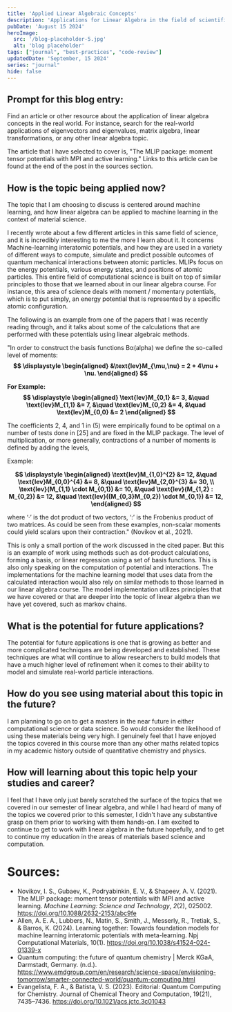 ```yaml
---
title: 'Applied Linear Algebraic Concepts'
description: 'Applications for Linear Algebra in the field of scientific computing.'
pubDate: 'August 15 2024'
heroImage: 
  src: '/blog-placeholder-5.jpg'
  alt: 'blog placeholder'
tags: ["journal", "best-practices", "code-review"]
updatedDate: 'September, 15 2024'
series: "journal"
hide: false 
---
```


<h2>Prompt for this blog entry: </h2>
<p>
Find an article or other resource about the application of linear algebra concepts in the real world. For instance, search for the real-world applications of eigenvectors and eigenvalues, matrix algebra, linear transformations, or any other linear algebra topic. </p>

<p>
  The article that I have selected to cover is, "The MLIP package: moment tensor potentials with MPI and active learning." Links to this article can be found at the end of the post in the sources section.
  </p>



## How is the topic being applied now?


<p>
The topic that I am choosing to discuss is centered around machine learning, and how linear algebra can be applied to machine learning in the context of material science.

I recently wrote about a few different articles in this same field of science, and it is incredibly interesting to me the more I learn about it. It concerns Machine-learning interatomic potentials, and how they are used in a variety of different ways to compute, simulate and predict possible outcomes of quantum mechanical interactions between atomic particles. MLIPs focus on the energy potentials, various energy states, and positions of atomic particles. This entire field of computational science is built on top of similar principles to those that we learned about in our linear algebra course. For instance, this area of science deals with moment / momentary potentials, which is to put simply, an energy potential that is represented by a specific atomic configuration. 
</p>


The following is an example from one of the papers that I was recently reading through, and it talks about some of the calculations that are performed with these potentials using linear algebraic methods. 

"In order to construct the basis functions Bα(alpha) we define the so-called level of moments:
<strong>
$$
\displaystyle
\begin{aligned}
&\text{lev}M_{\mu,\nu} = 2 + 4\mu + \nu. 
\end{aligned}
$$

</strong>

<strong>

For Example:
$$
\displaystyle
\begin{aligned}
\text{lev}M_{0,1} &= 3, &\quad \text{lev}M_{1,1} &= 7, &\quad \text{lev}M_{0,2} &= 4, &\quad \text{lev}M_{0,0} &= 2
\end{aligned}
$$

</strong>

The coefficients 2, 4, and 1 in (5) were empirically found to be optimal on a number of tests done in [25] and are fixed in the MLIP package. The level of multiplication, or more generally, contractions of a number of moments is defined by adding the levels,
<br>

 Example:

<strong>

$$
\displaystyle
\begin{aligned}
\text{lev}M_{1,0}^{2} &= 12, &\quad \text{lev}M_{0,0}^{4} &= 8, &\quad \text{lev}M_{2,0}^{3} &= 30, \\
\text{lev}(M_{1,1} \cdot M_{0,1}) &= 10, &\quad \text{lev}(M_{1,2} : M_{0,2}) &= 12, &\quad \text{lev}((M_{0,3}M_{0,2}) \cdot M_{0,1}) &= 12,
\end{aligned}
$$


</strong>


where ‘·’ is the dot product of two vectors, ‘:’ is the Frobenius product of two matrices. As could be seen from these examples, non-scalar moments could yield scalars upon their contraction." (Novikov et al., 2021).


This is only a small portion of the work discussed in the cited paper. But this is an example of work using methods such as dot-product calculations, forming a basis, or linear regression using a set of basis functions. This is also only speaking on the computation of potential and interactions. The implementations for the machine learning model that uses data from the calculated interaction would also rely on similar methods to those learned in our linear algebra course. The model implementation utilizes principles that we have covered or that are deeper into the topic of linear algebra than we have yet covered, such as markov chains. 



## What is the potential for future applications?
The potential for future applications is one that is growing as better and more complicated techniques are being developed and established. These techniques are what will continue to allow researchers to build models that have a much higher level of refinement when it comes to their ability to model and simulate real-world particle interactions. 



## How do you see using material about this topic in the future?
I am planning to go on to get a masters in the near future in either computational science or data science. So would consider the likelihood of using these materials being very high. I genuinely feel that I have enjoyed the topics covered in this course more than any other maths related topics in my academic history outside of quantitative chemistry and physics.


## How will learning about this topic help your studies and career?
I feel that I have only just barely scratched the surface of the topics that we covered in our semester of linear algebra, and while I had heard of many of the topics we covered prior to this semester, I didn't have any substantive grasp on them prior to working with them hands-on. I am excited to continue to get to work with linear algebra in the future hopefully, and to get to continue my education in the areas of materials based science and computation.




# Sources: 

- Novikov, I. S., Gubaev, K., Podryabinkin, E. V., & Shapeev, A. V. (2021). The MLIP package: moment tensor potentials with MPI and active learning. _Machine Learning: Science and Technology_, _2_(2), 025002. https://doi.org/10.1088/2632-2153/abc9fe
- Allen, A. E. A., Lubbers, N., Matin, S., Smith, J., Messerly, R., Tretiak, S., & Barros, K. (2024). Learning together: Towards foundation models for machine learning interatomic potentials with meta-learning. Npj Computational Materials, 10(1). https://doi.org/10.1038/s41524-024-01339-x
- Quantum computing: the future of quantum chemistry | Merck KGaA, Darmstadt, Germany. (n.d.). https://www.emdgroup.com/en/research/science-space/envisioning-tomorrow/smarter-connected-world/quantum-computing.html
- Evangelista, F. A., & Batista, V. S. (2023). Editorial: Quantum Computing for Chemistry. Journal of Chemical Theory and Computation, 19(21), 7435–7436. https://doi.org/10.1021/acs.jctc.3c01043

